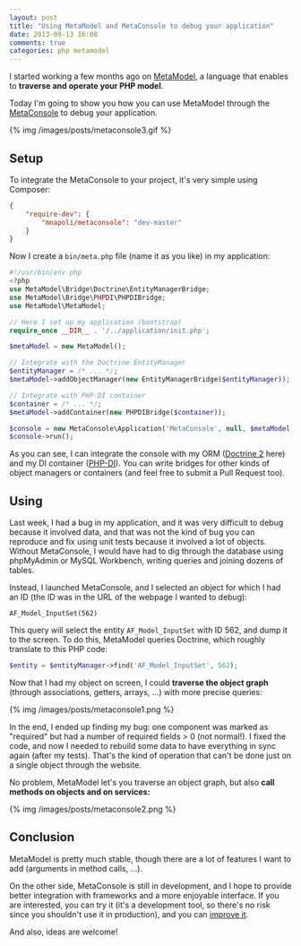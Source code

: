 ```yaml
---
layout: post
title: "Using MetaModel and MetaConsole to debug your application"
date: 2013-09-13 16:08
comments: true
categories: php metamodel
---
```


I started working a few months ago on [MetaModel](https://github.com/mnapoli/MetaModel), a language that enables to **traverse and operate your PHP model**.

Today I'm going to show you how you can use MetaModel through the [MetaConsole](https://github.com/mnapoli/MetaConsole) to debug your application.

{% img /images/posts/metaconsole3.gif %}

<!-- more -->

## Setup

To integrate the MetaConsole to your project, it's very simple using Composer:

```json
{
    "require-dev": {
        "mnapoli/metaconsole": "dev-master"
    }
}
```

Now I create a `bin/meta.php` file (name it as you like) in my application:

```php
#!/usr/bin/env php
<?php
use MetaModel\Bridge\Doctrine\EntityManagerBridge;
use MetaModel\Bridge\PHPDI\PHPDIBridge;
use MetaModel\MetaModel;

// Here I set up my application (bootstrap)
require_once __DIR__ . '/../application/init.php';

$metaModel = new MetaModel();

// Integrate with the Doctrine EntityManager
$entityManager = /* ... */;
$metaModel->addObjectManager(new EntityManagerBridge($entityManager));

// Integrate with PHP-DI container
$container = /* ... */;
$metaModel->addContainer(new PHPDIBridge($container));

$console = new MetaConsole\Application('MetaConsole', null, $metaModel);
$console->run();
```

As you can see, I can integrate the console with my ORM ([Doctrine 2](http://www.doctrine-project.org/) here) and my DI container ([PHP-DI](http://mnapoli.github.io/PHP-DI/)). You can write bridges for other kinds of object managers or containers (and feel free to submit a Pull Request too).

## Using

Last week, I had a bug in my application, and it was very difficult to debug because it involved data, and that was not the kind of bug you can reproduce and fix using unit tests because it involved a lot of objects. Without MetaConsole, I would have had to dig through the database using phpMyAdmin or MySQL Workbench, writing queries and joining dozens of tables.

Instead, I launched MetaConsole, and I selected an object for which I had an ID (the ID was in the URL of the webpage I wanted to debug):

```
AF_Model_InputSet(562)
```

This query will select the entity `AF_Model_InputSet` with ID 562, and dump it to the screen. To do this, MetaModel queries Doctrine, which roughly translate to this PHP code:

```php
$entity = $entityManager->find('AF_Model_InputSet', 562);
```

Now that I had my object on screen, I could **traverse the object graph** (through associations, getters, arrays, …) with more precise queries:

{% img /images/posts/metaconsole1.png %}

In the end, I ended up finding my bug: one component was marked as "required" but had a number of required fields > 0 (not normal!). I fixed the code, and now I needed to rebuild some data to have everything in sync again (after my tests). That's the kind of operation that can't be done just on a single object through the website.

No problem, MetaModel let's you traverse an object graph, but also **call methods on objects and on services:**

{% img /images/posts/metaconsole2.png %}

## Conclusion

MetaModel is pretty much stable, though there are a lot of features I want to add (arguments in method calls, …).

On the other side, MetaConsole is still in development, and I hope to provide better integration with frameworks and a more enjoyable interface. If you are interested, you can try it (it's a development tool, so there's no risk since you shouldn't use it in production), and you can [improve it](https://github.com/mnapoli/MetaConsole).

And also, ideas are welcome!
